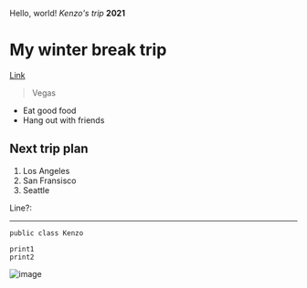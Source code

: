 Hello, world!
*Kenzo's trip*
**2021**
# My winter break trip
[Link](https://kenzoputraku.github.io/cse15l-lab-reports/)
> Vegas
* Eat good food
* Hang out with friends


## Next trip plan
1. Los Angeles
2. San Fransisco
3. Seattle

Line?:

---

`public class Kenzo`

```
print1
print2
```

![image](https://user-images.githubusercontent.com/97646152/149253538-894f300b-cd61-4211-9b21-e1ddfd29637f.png)


